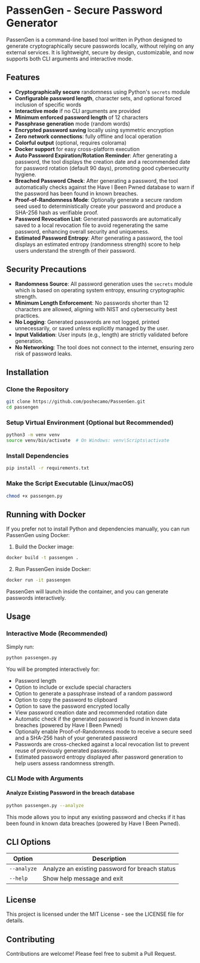# PassenGen - Secure Password Generator

PassenGen is a command-line based tool written in Python designed to generate cryptographically secure passwords locally, without relying on any external services. It is lightweight, secure by design, customizable, and now supports both CLI arguments and interactive mode.

## Features

- **Cryptographically secure** randomness using Python's `secrets` module
- **Configurable password length**, character sets, and optional forced inclusion of specific words
- **Interactive mode** if no CLI arguments are provided
- **Minimum enforced password length** of 12 characters
- **Passphrase generation** mode (random words)
- **Encrypted password saving** locally using symmetric encryption
- **Zero network connections**: fully offline and local operation
- **Colorful output** (optional, requires colorama)
- **Docker support** for easy cross-platform execution
- **Auto Password Expiration/Rotation Reminder**: After generating a password, the tool displays the creation date and a recommended date for password rotation (default 90 days), promoting good cybersecurity hygiene.
- **Breached Password Check**: After generating a password, the tool automatically checks against the Have I Been Pwned database to warn if the password has been found in known breaches.
- **Proof-of-Randomness Mode**: Optionally generate a secure random seed used to deterministically create your password and produce a SHA-256 hash as verifiable proof.
- **Password Revocation List**: Generated passwords are automatically saved to a local revocation file to avoid regenerating the same password, enhancing overall security and uniqueness.
- **Estimated Password Entropy**: After generating a password, the tool displays an estimated entropy (randomness strength) score to help users understand the strength of their password.

## Security Precautions

- **Randomness Source**: All password generation uses the `secrets` module which is based on operating system entropy, ensuring cryptographic strength.
- **Minimum Length Enforcement**: No passwords shorter than 12 characters are allowed, aligning with NIST and cybersecurity best practices.
- **No Logging**: Generated passwords are not logged, printed unnecessarily, or saved unless explicitly managed by the user.
- **Input Validation**: User inputs (e.g., length) are strictly validated before generation.
- **No Networking**: The tool does not connect to the internet, ensuring zero risk of password leaks.

## Installation

### Clone the Repository

```bash
git clone https://github.com/poshecamo/PassenGen.git
cd passengen
```

### Setup Virtual Environment (Optional but Recommended)

```bash
python3 -m venv venv
source venv/bin/activate  # On Windows: venv\Scripts\activate
```

### Install Dependencies

```bash
pip install -r requirements.txt
```

### Make the Script Executable (Linux/macOS)

```bash
chmod +x passengen.py
```

## Running with Docker

If you prefer not to install Python and dependencies manually, you can run PassenGen using Docker:

1. Build the Docker image:

```bash
docker build -t passengen .
```

2. Run PassenGen inside Docker:

```bash
docker run -it passengen
```

PassenGen will launch inside the container, and you can generate passwords interactively.

## Usage

### Interactive Mode (Recommended)

Simply run:

```bash
python passengen.py
```

You will be prompted interactively for:
- Password length
- Option to include or exclude special characters
- Option to generate a passphrase instead of a random password
- Option to copy the password to clipboard
- Option to save the password encrypted locally
- View password creation date and recommended rotation date
- Automatic check if the generated password is found in known data breaches (powered by Have I Been Pwned)
- Optionally enable Proof-of-Randomness mode to receive a secure seed and a SHA-256 hash of your generated password
- Passwords are cross-checked against a local revocation list to prevent reuse of previously generated passwords.
- Estimated password entropy displayed after password generation to help users assess randomness strength.

### CLI Mode with Arguments

#### Analyze Existing Password in the breach database

```bash
python passengen.py --analyze
```

This mode allows you to input any existing password and checks if it has been found in known data breaches (powered by Have I Been Pwned).

## CLI Options

| Option | Description |
|--------|-------------|
| `--analyze` | Analyze an existing password for breach status |
| `--help` | Show help message and exit |

## License

This project is licensed under the MIT License - see the LICENSE file for details.

## Contributing

Contributions are welcome! Please feel free to submit a Pull Request.
